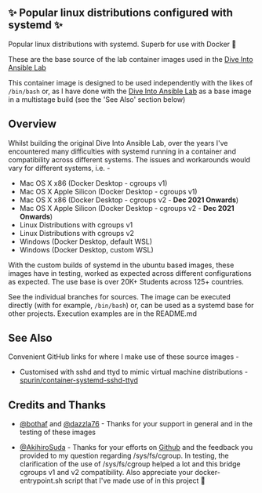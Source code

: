 ## ✨ Popular linux distributions configured with systemd ✨

Popular linux distributions with systemd.  Superb for use with Docker 🐋

These are the base source of the lab container images used in the [Dive Into Ansible Lab](https://github.com/spurin/diveintoansible-lab)

This container image is designed to be used independently with the likes of ```/bin/bash``` or, as I have done with the [Dive Into Ansible Lab](https://github.com/spurin/diveintoansible-lab) as a base image in a multistage build (see the 'See Also' section below)

## Overview

Whilst building the original Dive Into Ansible Lab, over the years I've encountered many difficulties with systemd running in a container and compatibility across different systems.  The issues and workarounds would vary for different systems, i.e. -

* Mac OS X x86 (Docker Desktop - cgroups v1)
* Mac OS X Apple Silicon (Docker Desktop - cgroups v1)
* Mac OS X x86 (Docker Desktop - cgroups v2 - **Dec 2021 Onwards**)
* Mac OS X Apple Silicon (Docker Desktop - cgroups v2 - **Dec 2021 Onwards**)
* Linux Distributions with cgroups v1
* Linux Distributions with cgroups v2
* Windows (Docker Desktop, default WSL)
* Windows (Docker Desktop, custom WSL)

With the custom builds of systemd in the ubuntu based images, these images have in testing, worked as expected across different configurations as expected.  The use base is over 20K+ Students across 125+ countries.

See the individual branches for sources.  The image can be executed directly (with for example, ```/bin/bash```) or, can be used as a systemd base for other projects.  Execution examples are in the README.md

## See Also

Convenient GitHub links for where I make use of these source images -

* Customised with sshd and ttyd to mimic virtual machine distributions - [spurin/container-systemd-sshd-ttyd](https://github.com/spurin/container-systemd-sshd-ttyd)

## Credits and Thanks

* [@bothaf](https://github.com/bothaf) and [@dazzla76](https://github.com/dazzla76) - Thanks for your support in general and in the testing of these images

* [@AkihiroSuda](https://github.com/AkihiroSuda) - Thanks for your efforts on [Github](https://github.com/AkihiroSuda/containerized-systemd) and the feedback you provided to my question regarding /sys/fs/cgroup.  In testing, the clarification of the use of /sys/fs/cgroup helped a lot and this bridge cgroups v1 and v2 compatibility.  Also appreciate your docker-entrypoint.sh script that I've made use of in this project 🚀
